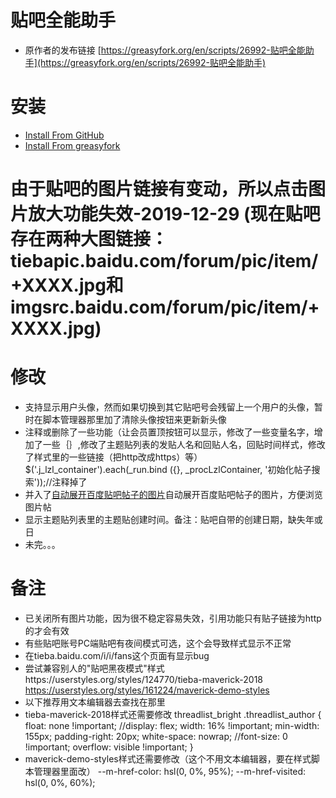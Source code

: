 # 贴吧全能助手
* 原作者的发布链接
[https://greasyfork.org/en/scripts/26992-贴吧全能助手](https://greasyfork.org/en/scripts/26992-贴吧全能助手)<br/>
# 安装
* [Install From GitHub](https://github.com/shitianshiwa/baidu-tieba-userscript/raw/master/%E8%B4%B4%E5%90%A7%E5%85%A8%E8%83%BD%E5%8A%A9%E6%89%8B/%E8%B4%B4%E5%90%A7%E5%85%A8%E8%83%BD%E5%8A%A9%E6%89%8B.user.js)
* [Install From greasyfork](https://greasyfork.org/zh-CN/scripts/398404-%E8%B4%B4%E5%90%A7%E5%85%A8%E8%83%BD%E5%8A%A9%E6%89%8B-%E7%AC%AC%E4%B8%89%E6%96%B9%E4%BF%AE%E6%94%B9)
# 由于贴吧的图片链接有变动，所以点击图片放大功能失效-2019-12-29 (现在贴吧存在两种大图链接：tiebapic.baidu.com/forum/pic/item/+XXXX.jpg和imgsrc.baidu.com/forum/pic/item/+XXXX.jpg)
# 修改
* 支持显示用户头像，然而如果切换到其它贴吧号会残留上一个用户的头像，暂时在脚本管理器那里加了清除头像按钮来更新新头像
* 注释或删除了一些功能（让会员置顶按钮可以显示，修改了一些变量名字，增加了一些｛｝,修改了主题贴列表的发贴人名和回贴人名，回贴时间样式，修改了样式里的一些链接（把http改成https）等）
$('.j_lzl_container').each(_run.bind ({}, _procLzlContainer, '初始化帖子搜索'));//注释掉了
* 并入了[自动展开百度贴吧帖子的图片](https://greasyfork.org/zh-CN/scripts/396083-%E8%87%AA%E5%8A%A8%E5%B1%95%E5%BC%80%E7%99%BE%E5%BA%A6%E8%B4%B4%E5%90%A7%E5%B8%96%E5%AD%90%E7%9A%84%E5%9B%BE%E7%89%87)自动展开百度贴吧帖子的图片，方便浏览图片帖
* 显示主题贴列表里的主题贴创建时间。备注：贴吧自带的创建日期，缺失年或日
* 未完。。。
# 备注
* 已关闭所有图片功能，因为很不稳定容易失效，引用功能只有贴子链接为http的才会有效
* 有些贴吧账号PC端贴吧有夜间模式可选，这个会导致样式显示不正常
* 在tieba.baidu.com/i/i/fans这个页面有显示bug
* 尝试兼容别人的"贴吧黑夜模式"样式https://userstyles.org/styles/124770/tieba-maverick-2018   https://userstyles.org/styles/161224/maverick-demo-styles
* 以下推荐用文本编辑器去查找在那里
* tieba-maverick-2018样式还需要修改
    threadlist_bright .threadlist_author {
	float: none !important;
	//display: flex;
	width: 16% !important;
	min-width: 155px;
	padding-right: 20px;
	white-space: nowrap;
	//font-size: 0 !important;
	overflow: visible !important;
}
* maverick-demo-styles样式还需要修改（这个不用文本编辑器，要在样式脚本管理器里面改）
	--m-href-color: hsl(0, 0%, 95%);
	--m-href-visited: hsl(0, 0%, 60%);

